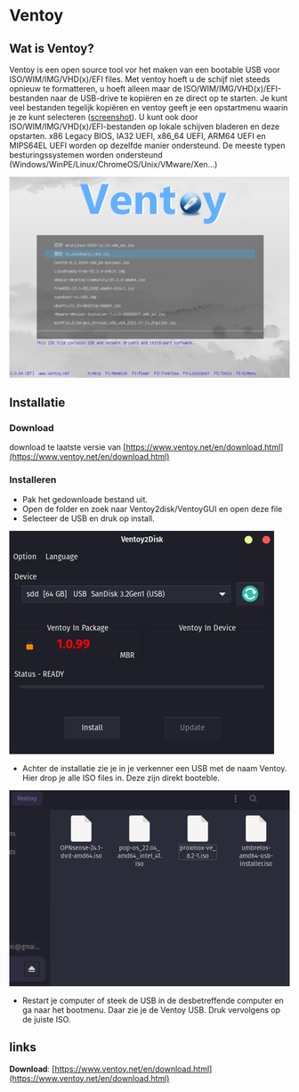 # Ventoy

## Wat is Ventoy?

Ventoy is een open source tool vor het maken van een bootable USB voor ISO/WIM/IMG/VHD(x)/EFI files.
Met ventoy hoeft u de schijf niet steeds opnieuw te formatteren, u hoeft alleen maar de ISO/WIM/IMG/VHD(x)/EFI-bestanden naar de USB-drive te kopiëren en ze direct op te starten.
Je kunt veel bestanden tegelijk kopiëren en ventoy geeft je een opstartmenu waarin je ze kunt selecteren ([screenshot](https://www.ventoy.net/en/index.htmlscreenshot.html)).
U kunt ook door ISO/WIM/IMG/VHD(x)/EFI-bestanden op lokale schijven bladeren en deze opstarten.
x86 Legacy BIOS, IA32 UEFI, x86\_64 UEFI, ARM64 UEFI en MIPS64EL UEFI worden op dezelfde manier ondersteund.
De meeste typen besturingssystemen worden ondersteund (Windows/WinPE/Linux/ChromeOS/Unix/VMware/Xen...)


![Ventoy screenshot](../_assets/images/ventoy.png)

## Installatie
### Download
download te laatste versie van [https://www.ventoy.net/en/download.html](https://www.ventoy.net/en/download.html)

### Installeren
- Pak het gedownloade bestand uit.
- Open de folder en zoek naar Ventoy2disk/VentoyGUI en open deze file
- Selecteer de USB en druk op install.

![Ventoy installatie](../_assets/images/ventoy_installatie.png)

- Achter de installatie zie je in je verkenner een USB met de naam Ventoy. Hier drop je alle ISO files in. Deze zijn direkt booteble.

![Ventoy installatie](../_assets/images/ventoy_folder.png)

- Restart je computer of steek de USB in de desbetreffende computer en ga naar het bootmenu. Daar zie je de Ventoy USB. Druk vervolgens op de juiste ISO.


## links

**Download**: [https://www.ventoy.net/en/download.html](https://www.ventoy.net/en/download.html)

